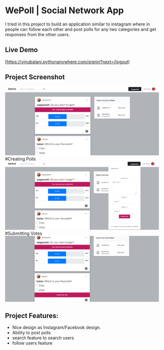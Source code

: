 # WePoll | Social Network App

I tried in this project to build an application similar to instagram where in people can follow each other and post polls for any two categories and get responses from the other users.

## Live Demo
[https://vinubalanj.pythonanywhere.com/signin?next=/logout)

## Project Screenshot
![WePoll screenshot](./d-social-media-ss1.png)
#Creating Polls
![WePoll screenshot](./d-social-media-ss2.png)
#Submitting Votes
![WePoll screenshot](./d-social-media-ss3.png)

## Project Features:
- Nice design as Instagram/Facebook design.
- Ability to post polls
- search feature to search users
- follow users feature

